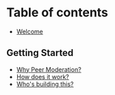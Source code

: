# Table of contents

* [Welcome](README.md)

## Getting Started

* [Why Peer Moderation?](getting-started/why-peer-moderation.md)
* [How does it work?](getting-started/how-it-works.md)
* [Who's building this?](getting-started/whos-building-this.md)
